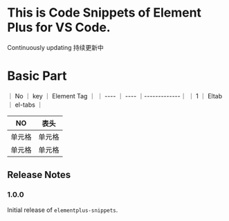 
# This is Code Snippets of Element Plus for VS Code.

Continuously updating 持续更新中

# Basic Part

｜    No    ｜   key     ｜ Element Tag ｜
｜   ----   ｜  ----     ｜-------------｜
｜  1       ｜  Eltab    ｜  el-tabs    ｜


|  NO   | 表头  |
|  ----  | ----  |
| 单元格  | 单元格 |
| 单元格  | 单元格 |
## Release Notes

### 1.0.0

Initial release of `elementplus-snippets`.
